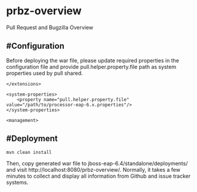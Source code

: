 prbz-overview
=============

Pull Request and Bugzilla Overview

#Configuration
------------
Before deploying the war file,  please update required properties in the configuration file and provide pull.helper.property.file path as system properties used by pull shared.

    </extensions>

    <system-properties>
        <property name="pull.helper.property.file" value="/path/to/processor-eap-6.x.properties"/>
    </system-properties>

    <management>

#Deployment
------------

```
mvn clean install
```

Then, copy generated war file to jboss-eap-6.4/standalone/deployments/ and visit http://localhost:8080/prbz-overview/. Normally, it takes a few minutes to collect and display all information from Github and issue tracker systems.
